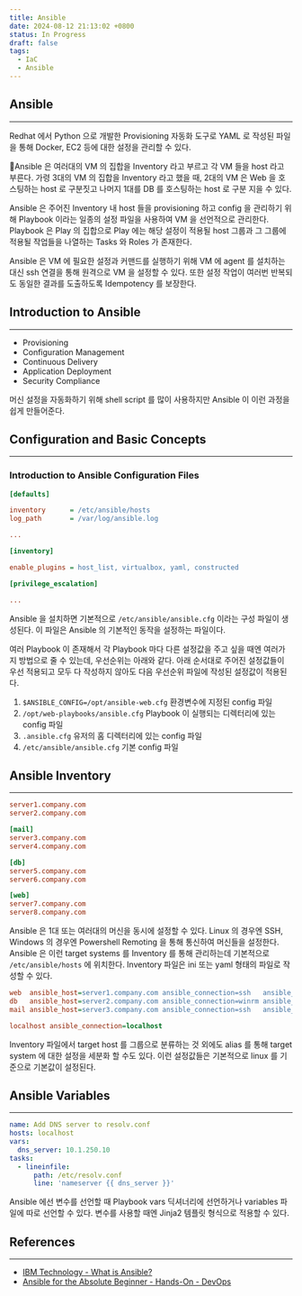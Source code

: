 ```yaml
---
title: Ansible
date: 2024-08-12 21:13:02 +0800
status: In Progress
draft: false
tags:
  - IaC
  - Ansible
---
```

## Ansible
---
Redhat 에서 Python 으로 개발한 Provisioning 자동화 도구로 YAML 로 작성된 파일을 통해 Docker, EC2 등에 대한 설정을 관리할 수 있다.

Ansible 은 여러대의 VM 의 집합을 Inventory 라고 부르고 각 VM 들을 host 라고 부른다. 가령 3대의 VM 의 집합을 Inventory 라고 했을 때, 2대의 VM 은 Web 을 호스팅하는 host 로 구분짓고 나머지 1대를 DB 를 호스팅하는 host 로 구분 지을 수 있다.

Ansible 은 주어진 Inventory 내 host 들을 provisioning 하고 config 을 관리하기 위해 Playbook 이라는 일종의 설정 파일을 사용하여 VM 을 선언적으로 관리한다. Playbook 은 Play 의 집합으로 Play 에는 해당 설정이 적용될 host 그룹과 그 그룹에 적용될 작업들을 나열하는 Tasks 와 Roles 가 존재한다.

Ansible 은 VM 에 필요한 설정과 커맨드를 실행하기 위해 VM 에 agent 를 설치하는 대신 ssh 연결을 통해 원격으로 VM 을 설정할 수 있다. 또한 설정 작업이 여러번 반복되도 동일한 결과를 도출하도록 Idempotency 를 보장한다.

## Introduction to Ansible
---
- Provisioning
- Configuration Management
- Continuous Delivery
- Application Deployment
- Security Compliance

머신 설정을 자동화하기 위해 shell script 를 많이 사용하지만 Ansible 이 이런 과정을 쉽게 만들어준다.

## Configuration and Basic Concepts
---
### Introduction to Ansible Configuration Files
```cfg
[defaults]

inventory      = /etc/ansible/hosts
log_path       = /var/log/ansible.log

...

[inventory]

enable_plugins = host_list, virtualbox, yaml, constructed

[privilege_escalation]

...
```
Ansible 을 설치하면 기본적으로 `/etc/ansible/ansible.cfg` 이라는 구성 파일이 생성된다. 이 파일은 Ansible 의 기본적인 동작을 설정하는 파일이다.

여러 Playbook 이 존재해서 각 Playbook 마다 다른 설정값을 주고 싶을 때엔 여러가지 방법으로 줄 수 있는데, 우선순위는 아래와 같다. 아래 순서대로 주어진 설정값들이 우선 적용되고 모두 다 작성하지 않아도 다음 우선순위 파일에 작성된 설정값이 적용된다.
1. `$ANSIBLE_CONFIG=/opt/ansible-web.cfg` 환경변수에 지정된 config 파일
2. `/opt/web-playbooks/ansible.cfg` Playbook 이 실행되는 디렉터리에 있는 config 파일
3. `.ansible.cfg` 유저의 홈 디렉터리에 있는 config 파일
4. `/etc/ansible/ansible.cfg` 기본 config 파일

## Ansible Inventory
---
```ini
server1.company.com
server2.company.com

[mail]
server3.company.com
server4.company.com

[db]
server5.company.com
server6.company.com

[web]
server7.company.com
server8.company.com
```
Ansible 은 1대 또는 여러대의 머신을 동시에 설정할 수 있다. Linux 의 경우엔 SSH, Windows 의 경우엔 Powershell Remoting 을 통해 통신하여 머신들을 설정한다. Ansible 은 이런 target systems 를 Inventory 를 통해 관리하는데 기본적으로 `/etc/ansible/hosts` 에 위치한다. Inventory 파일은 ini 또는 yaml 형태의 파일로 작성할 수 있다.

```ini
web  ansible_host=server1.company.com ansible_connection=ssh   ansible_user=root
db   ansible_host=server2.company.com ansible_connection=winrm ansible_user=admin
mail ansible_host=server3.company.com ansible_connection=ssh   ansible_ssh_pass=P

localhost ansible_connection=localhost
```
Inventory 파일에서 target host 를 그룹으로 분류하는 것 외에도 alias 를 통해 target system 에 대한 설정을 세분화 할 수도 있다. 이런 설정값들은 기본적으로 linux 를 기준으로 기본값이 설정된다.

## Ansible Variables
---
```yaml
name: Add DNS server to resolv.conf
hosts: localhost
vars:
  dns_server: 10.1.250.10
tasks:
  - lineinfile:
      path: /etc/resolv.conf
      line: 'nameserver {{ dns_server }}'
```
Ansible 에선 변수를 선언할 때 Playbook vars 딕셔너리에 선언하거나 variables 파일에 따로 선언할 수 있다. 변수를 사용할 때엔 Jinja2 템플릿 형식으로 적용할 수 있다.

## References
---
- [IBM Technology - What is Ansible?](https://www.youtube.com/watch?v=fHO1X93e4WA)
- [Ansible for the Absolute Beginner - Hands-On - DevOps](https://www.udemy.com/course/learn-ansible/)
